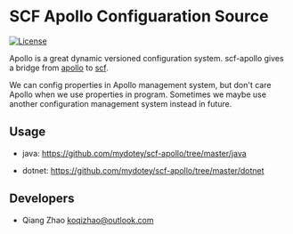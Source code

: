 # SCF Apollo Configuaration Source

[![License](https://img.shields.io/badge/License-Apache%202.0-blue.svg)](https://opensource.org/licenses/Apache-2.0)

Apollo is a great dynamic versioned configuration system. scf-apollo gives a bridge from [apollo](https://github.com/ctripcorp/apollo) to [scf](https://github.com/mydotey/scf).

We can config properties in Apollo management system, but don't care Apollo when we use properties in program. Sometimes we maybe use another configuration management system instead in future.

## Usage

* java: https://github.com/mydotey/scf-apollo/tree/master/java

* dotnet: https://github.com/mydotey/scf-apollo/tree/master/dotnet

## Developers

* Qiang Zhao <koqizhao@outlook.com>
